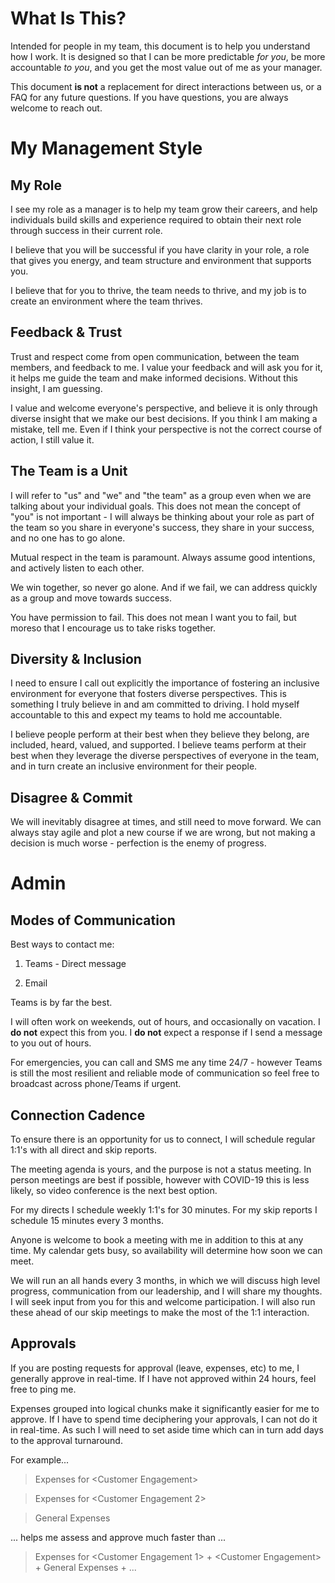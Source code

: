 # What Is This?

Intended for people in my team, this document is to help you understand how I
work. It is designed so that I can be more predictable *for you*, be more
accountable *to you*, and you get the most value out of me as your manager.

This document **is not** a replacement for direct interactions between us, or a
FAQ for any future questions. If you have questions, you are always welcome to
reach out.

# My Management Style

## My Role

I see my role as a manager is to help my team grow their careers, and help
individuals build skills and experience required to obtain their next role
through success in their current role.

I believe that you will be successful if you have clarity in your role, a role
that gives you energy, and team structure and environment that supports you.

I believe that for you to thrive, the team needs to thrive, and my job is to
create an environment where the team thrives.

## Feedback & Trust

Trust and respect come from open communication, between the team members, and
feedback to me. I value your feedback and will ask you for it, it helps me guide
the team and make informed decisions. Without this insight, I am guessing.

I value and welcome everyone's perspective, and believe it is only through
diverse insight that we make our best decisions. If you think I am making a
mistake, tell me. Even if I think your perspective is not the correct course of
action, I still value it.

## The Team is a Unit

I will refer to "us" and "we" and "the team" as a group even when we are talking
about your individual goals. This does not mean the concept of "you" is not
important - I will always be thinking about your role as part of the team so you
share in everyone's success, they share in your success, and no one has to go
alone.

Mutual respect in the team is paramount. Always assume good intentions, and
actively listen to each other.

We win together, so never go alone. And if we fail, we can address quickly as a
group and move towards success.

You have permission to fail. This does not mean I want you to fail, but moreso
that I encourage us to take risks together.

## Diversity & Inclusion

I need to ensure I call out explicitly the importance of fostering an inclusive
environment for everyone that fosters diverse perspectives. This is something I
truly believe in and am committed to driving. I hold myself accountable to this
and expect my teams to hold me accountable.

I believe people perform at their best when they believe they belong, are
included, heard, valued, and supported. I believe teams perform at their best
when they leverage the diverse perspectives of everyone in the team, and in turn
create an inclusive environment for their people.

## Disagree & Commit

We will inevitably disagree at times, and still need to move forward. We can
always stay agile and plot a new course if we are wrong, but not making a
decision is much worse - perfection is the enemy of progress.

# Admin

## Modes of Communication

Best ways to contact me:

1.  Teams - Direct message

2.  Email

Teams is by far the best.

I will often work on weekends, out of hours, and occasionally on vacation. I
**do not** expect this from you. I **do not** expect a response if I send a
message to you out of hours.

For emergencies, you can call and SMS me any time 24/7 - however Teams is still
the most resilient and reliable mode of communication so feel free to broadcast
across phone/Teams if urgent.

## Connection Cadence

To ensure there is an opportunity for us to connect, I will schedule regular
1:1's with all direct and skip reports.

The meeting agenda is yours, and the purpose is not a status meeting. In person
meetings are best if possible, however with COVID-19 this is less likely, so
video conference is the next best option.

For my directs I schedule weekly 1:1's for 30 minutes. For my skip reports I
schedule 15 minutes every 3 months.  

Anyone is welcome to book a meeting with me in addition to this at any time. My
calendar gets busy, so availability will determine how soon we can meet.

We will run an all hands every 3 months, in which we will discuss high level
progress, communication from our leadership, and I will share my thoughts. I
will seek input from you for this and welcome participation. I will also run
these ahead of our skip meetings to make the most of the 1:1 interaction.

## Approvals

If you are posting requests for approval (leave, expenses, etc) to me, I
generally approve in real-time. If I have not approved within 24 hours, feel
free to ping me.

Expenses grouped into logical chunks make it significantly easier for me to
approve. If I have to spend time deciphering your approvals, I can not do it in
real-time. As such I will need to set aside time which can in turn add days to
the approval turnaround.

For example...

>   Expenses for \<Customer Engagement\>

>   Expenses for \<Customer Engagement 2\>

>   General Expenses

... helps me assess and approve much faster than ...

>   Expenses for \<Customer Engagement 1\> + \<Customer Engagement\> + General
>   Expenses + ...
